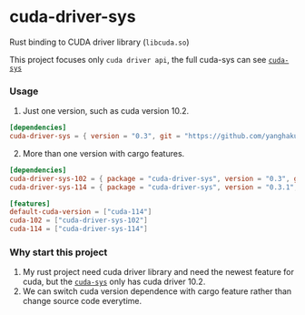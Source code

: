 # cuda-driver-sys

Rust binding to CUDA driver library (```libcuda.so```)

This project focuses only ```cuda driver api```, the full cuda-sys can see [```cuda-sys```]

### Usage

1. Just one version, such as cuda version 10.2.

```toml
[dependencies]
cuda-driver-sys = { version = "0.3", git = "https://github.com/yanghaku/cuda-driver-sys", branch = "cuda-102" }
```

2. More than one version with cargo features.

```toml
[dependencies]
cuda-driver-sys-102 = { package = "cuda-driver-sys", version = "0.3", git = "https://github.com/yanghaku/cuda-driver-sys", branch = "cuda-102", optional = true }
cuda-driver-sys-114 = { package = "cuda-driver-sys", version = "0.3.1", git = "https://github.com/yanghaku/cuda-driver-sys", branch = "cuda-114", optional = true }

[features]
default-cuda-version = ["cuda-114"]
cuda-102 = ["cuda-driver-sys-102"]
cuda-114 = ["cuda-driver-sys-114"]
```

### Why start this project

1. My rust project need cuda driver library and need the newest feature for cuda, but the [```cuda-sys```] only has cuda driver 10.2.
2. We can switch cuda version dependence with cargo feature rather than change source code everytime.

[```cuda-sys```]: https://github.com/rust-cuda/cuda-sys
